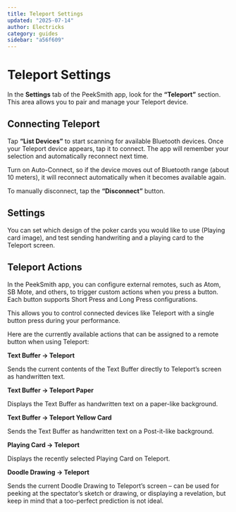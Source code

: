```yaml
---
title: Teleport Settings
updated: "2025-07-14"
author: Electricks
category: guides
sidebar: "a56f609"
---
```


# Teleport Settings

In the **Settings** tab of the PeekSmith app, look for the **“Teleport”** section. This area allows you to pair and manage your Teleport device.

 
 
 
 
 ## Connecting Teleport

 
 
 
 
 Tap **“List Devices”** to start scanning for available Bluetooth devices. Once your Teleport device appears, tap it to connect. The app will remember your selection and automatically reconnect next time.

Turn on Auto-Connect, so if the device moves out of Bluetooth range (about 10 meters), it will reconnect automatically when it becomes available again.

To manually disconnect, tap the **“Disconnect”** button.

 
 
 
 
 ## Settings

 
 
 
 
 You can set which design of the poker cards you would like to use (Playing card image), and test sending handwriting and a playing card to the Teleport screen.

 
 
 
 
 ## Teleport Actions

 
 
 
 
 In the PeekSmith app, you can configure external remotes, such as Atom, SB Mote, and others, to trigger custom actions when you press a button. Each button supports Short Press and Long Press configurations.

This allows you to control connected devices like Teleport with a single button press during your performance.

Here are the currently available actions that can be assigned to a remote button when using Teleport:

**Text Buffer → Teleport**

Sends the current contents of the Text Buffer directly to Teleport’s screen as handwritten text.

**Text Buffer → Teleport Paper**

Displays the Text Buffer as handwritten text on a paper-like background.

**Text Buffer → Teleport Yellow Card**

Sends the Text Buffer as handwritten text on a Post-it-like background.

**Playing Card → Teleport**

Displays the recently selected Playing Card on Teleport.

**Doodle Drawing → Teleport**

Sends the current Doodle Drawing to Teleport’s screen – can be used for peeking at the spectator’s sketch or drawing, or displaying a revelation, but keep in mind that a too-perfect prediction is not ideal.